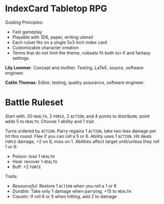 # IndexCard Tabletop RPG

Guiding Principles:

  * Fast gameplay
  * Playable with 1D6, paper, writing utensil
  * Each rulset fits on a single 5x3 inch index card
  * Customizable character creation
  * Terms that do not limit the theme, rulesets fit
    both sci-fi and fantasy settings.

**Lily Lemmer**: Concept and mother. Testing, LaTeX, source,
software engineer.

**Catlin Thomas**: Editor, testing, quality assurance,
software engineer.

# Battle Ruleset

Start with: 20 `HEALTH`, 2 `FORCE`, 2 `ACTION`, and 4 points
to distribute; point adds 5 to `HEALTH`. Choose 1 ability and 1
trait.

Turns ordered by `ACTION`. Parry regains 1 `ACTION`, take two less
damage per hit this round. Flee if you can roll a 5 or 6. Ability
uses 1 `ACTION`. Hit deals `FORCE` damage, +2 on 6, miss on 1.
Abilities affect target until/unless they roll 1 or 6:

  * Poison: lose 1 `HEALTH`
  * Heal: recover 1 `HEALTH`
  * Buff: +2 `FORCE`

Traits:

  * *Resourceful*: Restore 1 `ACTION` when you roll a 1 or 6
  * *Durable*: Take only 1 damage when parrying. +15 to `HEALTH`.
  * *Caustic*: If roll 6 or 5 when hitting, add 2 to damage
